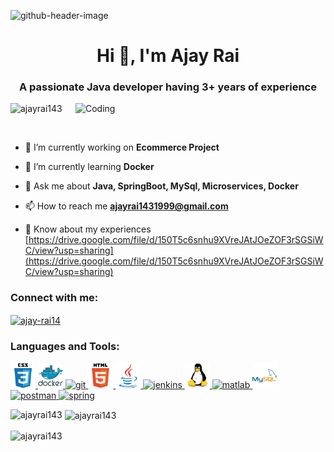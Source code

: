 ![github-header-image](https://github.com/ajayrai143/ajayrai143/assets/171908099/4f3e0872-14b9-4d9c-afc3-362fbe1f5ea3)
<h1 align="center">Hi 👋, I'm Ajay Rai</h1>
<h3 align="center">A passionate Java developer having 3+ years of experience</h3>
<img align="right" alt="Coding" width="400" src="https://cdn.dribbble.com/users/1162077/screenshots/3848914/programmer.gif">

<p align="left"> <img src="https://komarev.com/ghpvc/?username=ajayrai143&label=Profile%20views&color=0e75b6&style=flat" alt="ajayrai143" /> </p>

<p align="left"> <a href="https://twitter.com/" target="blank"><img src="https://img.shields.io/twitter/follow/?logo=twitter&style=for-the-badge" alt="" /></a> </p>

- 🔭 I’m currently working on **Ecommerce Project**

- 🌱 I’m currently learning **Docker**

- 💬 Ask me about **Java, SpringBoot, MySql, Microservices, Docker**

- 📫 How to reach me **ajayrai1431999@gmail.com**

- 📄 Know about my experiences [https://drive.google.com/file/d/150T5c6snhu9XVreJAtJOeZOF3rSGSiWC/view?usp=sharing](https://drive.google.com/file/d/150T5c6snhu9XVreJAtJOeZOF3rSGSiWC/view?usp=sharing)

<h3 align="left">Connect with me:</h3>
<p align="left">
<a href="https://linkedin.com/in/ajay-rai14" target="blank"><img align="center" src="https://raw.githubusercontent.com/rahuldkjain/github-profile-readme-generator/master/src/images/icons/Social/linked-in-alt.svg" alt="ajay-rai14" height="30" width="40" /></a>
</p>

<h3 align="left">Languages and Tools:</h3>
<p align="left"> <a href="https://www.w3schools.com/css/" target="_blank" rel="noreferrer"> <img src="https://raw.githubusercontent.com/devicons/devicon/master/icons/css3/css3-original-wordmark.svg" alt="css3" width="40" height="40"/> </a> <a href="https://www.docker.com/" target="_blank" rel="noreferrer"> <img src="https://raw.githubusercontent.com/devicons/devicon/master/icons/docker/docker-original-wordmark.svg" alt="docker" width="40" height="40"/> </a> <a href="https://git-scm.com/" target="_blank" rel="noreferrer"> <img src="https://www.vectorlogo.zone/logos/git-scm/git-scm-icon.svg" alt="git" width="40" height="40"/> </a> <a href="https://www.w3.org/html/" target="_blank" rel="noreferrer"> <img src="https://raw.githubusercontent.com/devicons/devicon/master/icons/html5/html5-original-wordmark.svg" alt="html5" width="40" height="40"/> </a> <a href="https://www.java.com" target="_blank" rel="noreferrer"> <img src="https://raw.githubusercontent.com/devicons/devicon/master/icons/java/java-original.svg" alt="java" width="40" height="40"/> </a> <a href="https://www.jenkins.io" target="_blank" rel="noreferrer"> <img src="https://www.vectorlogo.zone/logos/jenkins/jenkins-icon.svg" alt="jenkins" width="40" height="40"/> </a> <a href="https://www.linux.org/" target="_blank" rel="noreferrer"> <img src="https://raw.githubusercontent.com/devicons/devicon/master/icons/linux/linux-original.svg" alt="linux" width="40" height="40"/> </a> <a href="https://www.mathworks.com/" target="_blank" rel="noreferrer"> <img src="https://upload.wikimedia.org/wikipedia/commons/2/21/Matlab_Logo.png" alt="matlab" width="40" height="40"/> </a> <a href="https://www.mysql.com/" target="_blank" rel="noreferrer"> <img src="https://raw.githubusercontent.com/devicons/devicon/master/icons/mysql/mysql-original-wordmark.svg" alt="mysql" width="40" height="40"/> </a> <a href="https://postman.com" target="_blank" rel="noreferrer"> <img src="https://www.vectorlogo.zone/logos/getpostman/getpostman-icon.svg" alt="postman" width="40" height="40"/> </a> <a href="https://spring.io/" target="_blank" rel="noreferrer"> <img src="https://www.vectorlogo.zone/logos/springio/springio-icon.svg" alt="spring" width="40" height="40"/> </a> </p>

<p><img align="left" src="https://github-readme-stats.vercel.app/api/top-langs?username=ajayrai143&show_icons=true&locale=en&layout=compact" alt="ajayrai143" /></p>

<p>&nbsp;<img align="center" src="https://github-readme-stats.vercel.app/api?username=ajayrai143&show_icons=true&locale=en" alt="ajayrai143" /></p>

<p><img align="center" src="https://github-readme-streak-stats.herokuapp.com/?user=ajayrai143&" alt="ajayrai143" /></p>
